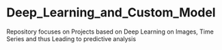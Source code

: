 # Deep_Learning_and_Custom_Model
Repository focuses on Projects based on Deep Learning on Images, Time Series and thus Leading to predictive analysis
